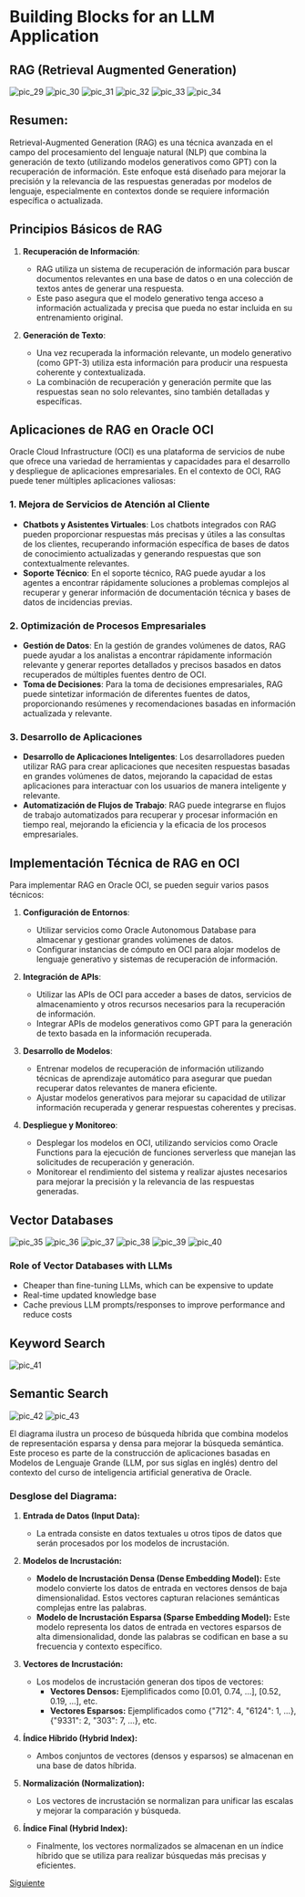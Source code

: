 # Building Blocks for an LLM Application

## RAG (Retrieval Augmented Generation)

![pic_29](../img/pic_29.png)
![pic_30](../img/pic_30.png)
![pic_31](../img/pic_31.png)
![pic_32](../img/pic_32.png)
![pic_33](../img/pic_33.png)
![pic_34](../img/pic_34.png)

## Resumen:

Retrieval-Augmented Generation (RAG) es una técnica avanzada en el campo del procesamiento del lenguaje natural (NLP) que combina la generación de texto (utilizando modelos generativos como GPT) con la recuperación de información. Este enfoque está diseñado para mejorar la precisión y la relevancia de las respuestas generadas por modelos de lenguaje, especialmente en contextos donde se requiere información específica o actualizada.

## Principios Básicos de RAG

1. **Recuperación de Información**:
   - RAG utiliza un sistema de recuperación de información para buscar documentos relevantes en una base de datos o en una colección de textos antes de generar una respuesta.
   - Este paso asegura que el modelo generativo tenga acceso a información actualizada y precisa que pueda no estar incluida en su entrenamiento original.

2. **Generación de Texto**:
   - Una vez recuperada la información relevante, un modelo generativo (como GPT-3) utiliza esta información para producir una respuesta coherente y contextualizada.
   - La combinación de recuperación y generación permite que las respuestas sean no solo relevantes, sino también detalladas y específicas.

## Aplicaciones de RAG en Oracle OCI

Oracle Cloud Infrastructure (OCI) es una plataforma de servicios de nube que ofrece una variedad de herramientas y capacidades para el desarrollo y despliegue de aplicaciones empresariales. En el contexto de OCI, RAG puede tener múltiples aplicaciones valiosas:

### 1. **Mejora de Servicios de Atención al Cliente**
   - **Chatbots y Asistentes Virtuales**: Los chatbots integrados con RAG pueden proporcionar respuestas más precisas y útiles a las consultas de los clientes, recuperando información específica de bases de datos de conocimiento actualizadas y generando respuestas que son contextualmente relevantes.
   - **Soporte Técnico**: En el soporte técnico, RAG puede ayudar a los agentes a encontrar rápidamente soluciones a problemas complejos al recuperar y generar información de documentación técnica y bases de datos de incidencias previas.

### 2. **Optimización de Procesos Empresariales**
   - **Gestión de Datos**: En la gestión de grandes volúmenes de datos, RAG puede ayudar a los analistas a encontrar rápidamente información relevante y generar reportes detallados y precisos basados en datos recuperados de múltiples fuentes dentro de OCI.
   - **Toma de Decisiones**: Para la toma de decisiones empresariales, RAG puede sintetizar información de diferentes fuentes de datos, proporcionando resúmenes y recomendaciones basadas en información actualizada y relevante.

### 3. **Desarrollo de Aplicaciones**
   - **Desarrollo de Aplicaciones Inteligentes**: Los desarrolladores pueden utilizar RAG para crear aplicaciones que necesiten respuestas basadas en grandes volúmenes de datos, mejorando la capacidad de estas aplicaciones para interactuar con los usuarios de manera inteligente y relevante.
   - **Automatización de Flujos de Trabajo**: RAG puede integrarse en flujos de trabajo automatizados para recuperar y procesar información en tiempo real, mejorando la eficiencia y la eficacia de los procesos empresariales.

## Implementación Técnica de RAG en OCI

Para implementar RAG en Oracle OCI, se pueden seguir varios pasos técnicos:

1. **Configuración de Entornos**:
   - Utilizar servicios como Oracle Autonomous Database para almacenar y gestionar grandes volúmenes de datos.
   - Configurar instancias de cómputo en OCI para alojar modelos de lenguaje generativo y sistemas de recuperación de información.

2. **Integración de APIs**:
   - Utilizar las APIs de OCI para acceder a bases de datos, servicios de almacenamiento y otros recursos necesarios para la recuperación de información.
   - Integrar APIs de modelos generativos como GPT para la generación de texto basada en la información recuperada.

3. **Desarrollo de Modelos**:
   - Entrenar modelos de recuperación de información utilizando técnicas de aprendizaje automático para asegurar que puedan recuperar datos relevantes de manera eficiente.
   - Ajustar modelos generativos para mejorar su capacidad de utilizar información recuperada y generar respuestas coherentes y precisas.

4. **Despliegue y Monitoreo**:
   - Desplegar los modelos en OCI, utilizando servicios como Oracle Functions para la ejecución de funciones serverless que manejan las solicitudes de recuperación y generación.
   - Monitorear el rendimiento del sistema y realizar ajustes necesarios para mejorar la precisión y la relevancia de las respuestas generadas.

## Vector Databases

![pic_35](../img/pic_35.png)
![pic_36](../img/pic_36.png)
![pic_37](../img/pic_37.png)
![pic_38](../img/pic_38.png)
![pic_39](../img/pic_39.png)
![pic_40](../img/pic_40.png)

### Role of Vector Databases with LLMs

- Cheaper than fine-tuning LLMs, which can be expensive to update
- Real-time updated knowledge base
- Cache previous LLM prompts/responses to improve performance and reduce costs

## Keyword Search

![pic_41](../img/pic_41.png)

## Semantic Search

![pic_42](../img/pic_42.png)
![pic_43](../img/pic_43.png)

El diagrama ilustra un proceso de búsqueda híbrida que combina modelos de representación esparsa y densa para mejorar la búsqueda semántica. Este proceso es parte de la construcción de aplicaciones basadas en Modelos de Lenguaje Grande (LLM, por sus siglas en inglés) dentro del contexto del curso de inteligencia artificial generativa de Oracle.

### Desglose del Diagrama:

1. **Entrada de Datos (Input Data):**
   - La entrada consiste en datos textuales u otros tipos de datos que serán procesados por los modelos de incrustación.

2. **Modelos de Incrustación:**
   - **Modelo de Incrustación Densa (Dense Embedding Model):** Este modelo convierte los datos de entrada en vectores densos de baja dimensionalidad. Estos vectores capturan relaciones semánticas complejas entre las palabras.
   - **Modelo de Incrustación Esparsa (Sparse Embedding Model):** Este modelo representa los datos de entrada en vectores esparsos de alta dimensionalidad, donde las palabras se codifican en base a su frecuencia y contexto específico.

3. **Vectores de Incrustación:**
   - Los modelos de incrustación generan dos tipos de vectores:
     - **Vectores Densos:** Ejemplificados como [0.01, 0.74, …], [0.52, 0.19, …], etc.
     - **Vectores Esparsos:** Ejemplificados como {"712": 4, "6124": 1, …}, {"9331": 2, "303": 7, …}, etc.

4. **Índice Híbrido (Hybrid Index):**
   - Ambos conjuntos de vectores (densos y esparsos) se almacenan en una base de datos híbrida.

5. **Normalización (Normalization):**
   - Los vectores de incrustación se normalizan para unificar las escalas y mejorar la comparación y búsqueda.

6. **Índice Final (Hybrid Index):**
   - Finalmente, los vectores normalizados se almacenan en un índice híbrido que se utiliza para realizar búsquedas más precisas y eficientes.

[Siguiente](./4%20-%20BuilBot.md)